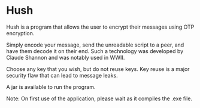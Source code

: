 # Hush
Hush is a program that allows the user to encrypt their messages using OTP encryption. 

Simply encode your message, send the unreadable script to a peer, and have them decode it on their end. Such a technology was developed
by Claude Shannon and was notably used in WWII.

Choose any key that you wish, but do not reuse keys. Key reuse is a major security flaw that can lead to message leaks.

A jar is available to run the program.

Note: On first use of the application, please wait as it compiles the .exe file. 